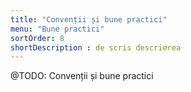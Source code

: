 ```yaml
---
title: "Convenții și bune practici"
menu: "Bune practici"
sortOrder: 8
shortDescription : de scris descrierea
---
```


@TODO: Convenții și bune practici
